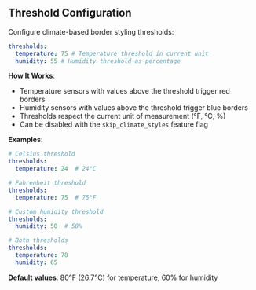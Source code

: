 ## Threshold Configuration

Configure climate-based border styling thresholds:

```yaml
thresholds:
  temperature: 75 # Temperature threshold in current unit
  humidity: 55 # Humidity threshold as percentage
```

**How It Works**:

- Temperature sensors with values above the threshold trigger red borders
- Humidity sensors with values above the threshold trigger blue borders
- Thresholds respect the current unit of measurement (°F, °C, %)
- Can be disabled with the `skip_climate_styles` feature flag

**Examples**:

```yaml
# Celsius threshold
thresholds:
  temperature: 24  # 24°C

# Fahrenheit threshold
thresholds:
  temperature: 75  # 75°F

# Custom humidity threshold
thresholds:
  humidity: 50  # 50%

# Both thresholds
thresholds:
  temperature: 78
  humidity: 65
```

**Default values**: 80°F (26.7°C) for temperature, 60% for humidity
